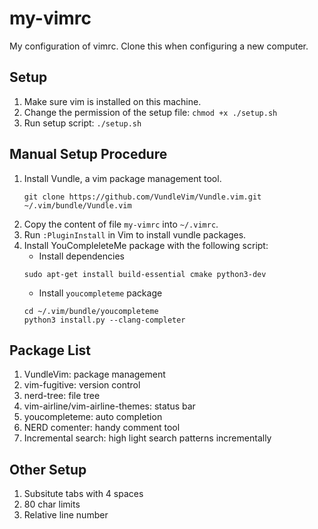 # my-vimrc
My configuration of vimrc. Clone this when configuring a new computer.

## Setup
1. Make sure vim is installed on this machine.
1. Change the permission of the setup file: `chmod +x ./setup.sh`
1. Run setup script: `./setup.sh`

## Manual Setup Procedure

1. Install Vundle, a vim package management tool.
    ```
    git clone https://github.com/VundleVim/Vundle.vim.git ~/.vim/bundle/Vundle.vim
    ```
1. Copy the content of file `my-vimrc` into `~/.vimrc`.
1. Run `:PluginInstall` in Vim to install vundle packages.
1. Install YouCompleleteMe package with the following script:
    * Install dependencies
    ```
    sudo apt-get install build-essential cmake python3-dev
    ```
    * Install `youcompleteme` package
    ```
    cd ~/.vim/bundle/youcompleteme
    python3 install.py --clang-completer
    ```

## Package List
1. VundleVim: package management
1. vim-fugitive: version control
1. nerd-tree: file tree
1. vim-airline/vim-airline-themes: status bar
1. youcompleteme: auto completion
1. NERD comenter: handy comment tool
1. Incremental search: high light search patterns incrementally

## Other Setup
1. Subsitute tabs with 4 spaces 
1. 80 char limits
1. Relative line number
